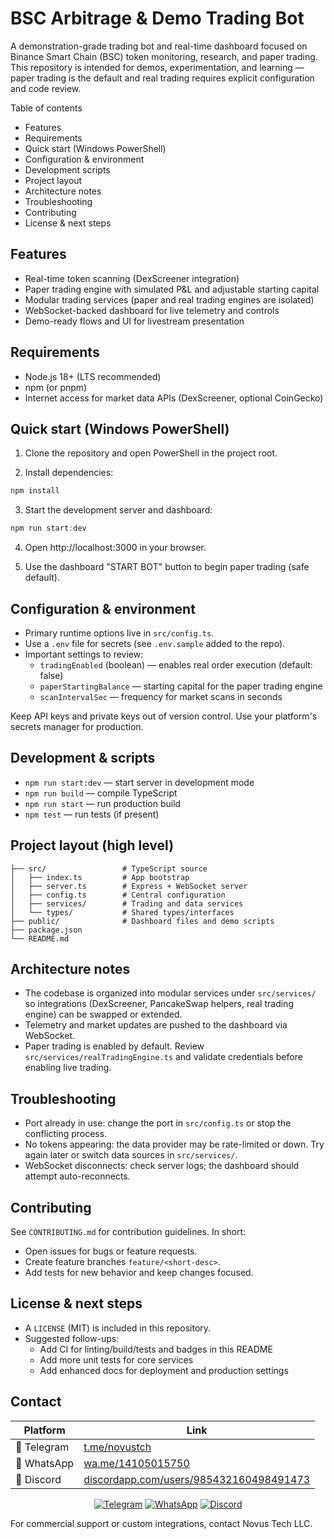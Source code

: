  # BSC Arbitrage & Demo Trading Bot

 A demonstration-grade trading bot and real-time dashboard focused on Binance Smart Chain (BSC) token monitoring, research, and paper trading. This repository is intended for demos, experimentation, and learning — paper trading is the default and real trading requires explicit configuration and code review.

Table of contents

- Features
- Requirements
- Quick start (Windows PowerShell)
- Configuration & environment
- Development scripts
- Project layout
- Architecture notes
- Troubleshooting
- Contributing
- License & next steps

## Features

- Real-time token scanning (DexScreener integration)
- Paper trading engine with simulated P&L and adjustable starting capital
- Modular trading services (paper and real trading engines are isolated)
- WebSocket-backed dashboard for live telemetry and controls
- Demo-ready flows and UI for livestream presentation

## Requirements

- Node.js 18+ (LTS recommended)
- npm (or pnpm)
- Internet access for market data APIs (DexScreener, optional CoinGecko)

## Quick start (Windows PowerShell)

1. Clone the repository and open PowerShell in the project root.

2. Install dependencies:

```powershell
npm install
```

3. Start the development server and dashboard:

```powershell
npm run start:dev
```

4. Open http://localhost:3000 in your browser.

5. Use the dashboard "START BOT" button to begin paper trading (safe default).

## Configuration & environment

- Primary runtime options live in `src/config.ts`.
- Use a `.env` file for secrets (see `.env.sample` added to the repo).
- Important settings to review:
	- `tradingEnabled` (boolean) — enables real order execution (default: false)
	- `paperStartingBalance` — starting capital for the paper trading engine
	- `scanIntervalSec` — frequency for market scans in seconds

Keep API keys and private keys out of version control. Use your platform's secrets manager for production.

## Development & scripts

- `npm run start:dev` — start server in development mode
- `npm run build` — compile TypeScript
- `npm run start` — run production build
- `npm test` — run tests (if present)

## Project layout (high level)

```
├── src/                 # TypeScript source
│   ├── index.ts         # App bootstrap
│   ├── server.ts        # Express + WebSocket server
│   ├── config.ts        # Central configuration
│   ├── services/        # Trading and data services
│   └── types/           # Shared types/interfaces
├── public/              # Dashboard files and demo scripts
├── package.json
└── README.md
```

## Architecture notes

- The codebase is organized into modular services under `src/services/` so integrations (DexScreener, PancakeSwap helpers, real trading engine) can be swapped or extended.
- Telemetry and market updates are pushed to the dashboard via WebSocket.
- Paper trading is enabled by default. Review `src/services/realTradingEngine.ts` and validate credentials before enabling live trading.

## Troubleshooting

- Port already in use: change the port in `src/config.ts` or stop the conflicting process.
- No tokens appearing: the data provider may be rate-limited or down. Try again later or switch data sources in `src/services/`.
- WebSocket disconnects: check server logs; the dashboard should attempt auto-reconnects.

## Contributing

See `CONTRIBUTING.md` for contribution guidelines. In short:

- Open issues for bugs or feature requests.
- Create feature branches `feature/<short-desc>`.
- Add tests for new behavior and keep changes focused.

## License & next steps

- A `LICENSE` (MIT) is included in this repository.
- Suggested follow-ups:
	- Add CI for linting/build/tests and badges in this README
	- Add more unit tests for core services
	- Add enhanced docs for deployment and production settings

## Contact

| Platform | Link |
|----------|------|
| 📱 Telegram | [t.me/novustch](https://t.me/novustch) |
| 📲 WhatsApp | [wa.me/14105015750](https://wa.me/14105015750) |
| 💬 Discord | [discordapp.com/users/985432160498491473](https://discordapp.com/users/985432160498491473)

<div align="center">
    <a href="https://t.me/novustch" target="_blank"><img alt="Telegram"
        src="https://img.shields.io/badge/Telegram-26A5E4?style=for-the-badge&logo=telegram&logoColor=white"/></a>
    <a href="https://wa.me/14105015750" target="_blank"><img alt="WhatsApp"
        src="https://img.shields.io/badge/WhatsApp-25D366?style=for-the-badge&logo=whatsapp&logoColor=white"/></a>
    <a href="https://discordapp.com/users/985432160498491473" target="_blank"><img alt="Discord"
        src="https://img.shields.io/badge/Discord-7289DA?style=for-the-badge&logo=discord&logoColor=white"/></a>
</div>

For commercial support or custom integrations, contact Novus Tech LLC.
